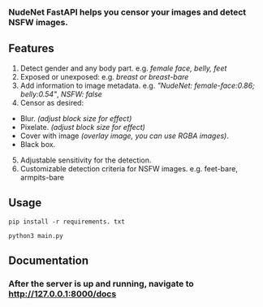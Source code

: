  ### NudeNet FastAPI helps you censor your images and detect NSFW images.

## Features
1. Detect gender and any body part. e.g. *female face, belly, feet*
2. Exposed or unexposed: e.g. *breast or breast-bare*
3. Add information to image metadata. e.g. *"NudeNet: female-face:0.86; belly:0.54"*, *NSFW: false*  
4. Censor as desired:
   
 - Blur. *(adjust block size for effect)*
 - Pixelate. *(adjust block size for effect)*
 - Cover with image *(overlay image, you can use RGBA images)*.
 - Black box.
   
5. Adjustable sensitivity for the detection.
6. Customizable detection criteria for NSFW images. e.g. feet-bare, armpits-bare

## Usage
```
pip install -r requirements. txt

python3 main.py
```

## Documentation
### After the server is up and running, navigate to <http://127.0.0.1:8000/docs>
